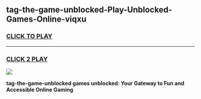 
## tag-the-game-unblocked-Play-Unblocked-Games-Online-viqxu
<h3>
<a href="https://premium76.site?title=tag-the-game-unblocked&ref=25A">CLICK TO PLAY</a></h3>
<hr>

<h3>
<a href="https://premium76.site?title=tag-the-game-unblocked&ref=25A">CLICK 2 PLAY</a>
  
</h3>

<a href="https://premium76.site?title=tag-the-game-unblocked&ref=25A"><img src="https://clearcache.store/games.png"></a>


**tag-the-game-unblocked games unblocked: Your Gateway to Fun and Accessible Online Gaming**
